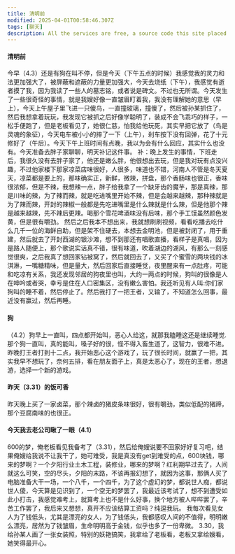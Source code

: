 ```yaml
---
title: 清明前
modified: 2025-04-01T00:58:46.307Z
tags: [聊天]
description: All the services are free, a source code this site placed on github repository and intergration with netlify service, another service that you can use is github page for hosting your own static site.
---
```

#### 清明前
今早（4.3）还是有狗在叫不停，但是今天（下午五点的时候）我感觉我的灵力和法更加强大了，被屏蔽和遮蔽的力量更加强大，今天去烧纸（下午），我感觉有逝者摸了我，因为我读了一些人的墓志铭，或者说是碑文。不过也无所谓。今天发生了一些很奇怪的事情，就是我嫂好像一直皱眉盯着我，我没有理解她的意思（早上），今天上午屋子里飞进一只傻鸟，一直撞玻璃，撞傻了，然后被孙某抓住了，然后我想拿着玩玩，我发现它被抓之后好像学聪明了，装成不会飞乖巧的样子，一松手便跑了，但是老板看见了，她很仁慈，怕我给他玩死，其实早把它放了（鸟是灵魂的象征），今天电车被小小的摔了一下（上午），刹车按下没有回弹，花了十元修好了（午后）。今天下午上班时间有点晚，我以为会有什么回应，其实什么也没有。今天准备去胖子家聊聊，明天补记这件事。
补：晚上发生的事情，下班走后，我很久没有去胖子家了，他还是嫩么胖，他很想出去玩，但是我对玩有点没兴趣，不过他家楼下那家凉菜店味很好，人很多，味道也不错，河南人不管是冬天夏天，凉菜都是要上的，那味确实正，新鲜，微辣，拼盘，那个香肠味也很正，香味很浓郁，但是不辣，我想辣一点，胖子给我拿了一个缺牙齿的魔芋，那是真辣，那是川味的辣，为了辣而辣，就是吃进嘴里开始不辣，但是会越来越辣，那种辣就是为了辣而辣，开封的辣椒一般都是先吃进嘴里是什么辣就是什么辣，但是他那个辣是越来越辣，先不辣后更辣。喝那个雪花啤酒味没有后味，那个手工馍虽然颜色发黄，但是很有嚼劲。
然后之后我本不想出来，我就想刷刷视频，看看吃播去吃什么几千一位的海鲜自助，但是架不住硬去，本想去金明池，但是被封闭了，用于重建，然后就去了开封西湖的银沙滩，想不到那还有唱歌直播，看样子是真唱，因为是路人随便上，那个歌说实话真不错，很有味道，吹着湖边的湖风，有那么一刻感觉很爽，之后我真了想回家钻被窝了，然后就回去了，又买了个蜜雪的两块钱的冰淇淋，一嘴糖精味，但是量大，然后回家后直接睡觉，夜里醒来有一点肚疼，可能和吃凉有关系，我还发现邻居的狗夜里也叫，大约一两点的时候，狗叫的很像是人在呻吟或者哭，幸亏是住在人口密集区，没有嫩么害怕。我还听见有人叫:你们家狗叫的睡不着，然后停止了。然后我打了一把王者，又输了，不知道怎么回事，最近没有赢过，然后再睡。
#### 狗
（4.2）狗早上一直叫，四点都开始叫，恶心人给这，就那我瞌睡这还是继续睡觉.那个狗一直叫，真的能叫，嗓子好的很，怪不得入畜生道了，这智力，很难不进。昨晚打王者打到十二点，我开始恶心这个游戏了，玩了很长时间，就赢了一把，其实我早不想玩了，奈何五排，看在朋友面子上，真是太恶心了，现在的王者，想退游，选择一个新的游戏。
#### 昨天（3.31）的饭可香
昨天晚上买了一家卤菜，那个辣卤的猪皮条味很好，很有嚼劲，类似低配的猪蹄，那个豆腐南味的也很正。
#### 今天我去老公司瞅了一眼（4.1）
600的梦，俺老板看见我备考了（3.31），然后给俺嫂说要不回家好好复习吧，结果俺嫂给我说不让我干了，她可难受，我是真没有get到难受的点，600块钱，哪来的梦啊？一个夕阳行业土木工程，装修业，哪来的梦啊？红利期早过去了，人间就这么可笑，空的尽头，夕阳的末路，不该再报幻想了，就因为这事，那俩人买了电脑准备大干一场，一个八千，一个四千，为了这个虚幻的梦，都说世人痴，都说世人傻，今天算是见识到了，一个空无的梦罢了，我最近该考试了，想不到遭受如此小打击，我感觉难考上，就算考上也不是什么好事，换个地方被人哔哔罢了，辛苦工作罢了，我后来又想想，真开不应该结算工资吗？纯逗我玩。
我每次看见女人为了钱低头，尤其是漂亮的女人，为了钱低头，我都感叹人间的不值得，明明嫩么漂亮，居然为了钱皱眉，生命明明高于金钱，似乎也多了一份卑微。
3.30，我给孙某人画了一张女装照，特别的妖艳搞笑，我拿给了老板看，老板又拿给嫂看，她笑得最开心。

